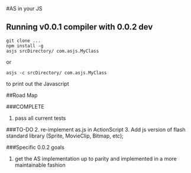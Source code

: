 #AS in your JS

## Running v0.0.1 compiler with 0.0.2 dev

    git clone ...
    npm install -g
    asjs srcDirectory/ com.asjs.MyClass

or 

    asjs -c srcDirectory/ com.asjs.MyClass 

to print out the Javascript

##Road Map

###COMPLETE
1. pass all current tests

###TO-DO
2. re-implement as.js in ActionScript
3. Add js version of flash standard library (Sprite, MovieClip, Bitmap, etc);

###Specific 0.0.2 goals

1. get the AS implementation up to parity and implemented in a more maintainable fashion

